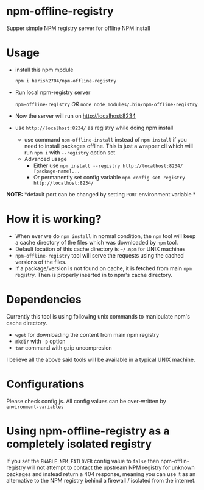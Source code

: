 # npm-offline-registry
Supper simple NPM registry server for offline NPM install

# Usage

* install this npm mpdule

  `npm i harish2704/npm-offline-registry`
* Run local npm-registry server

  `npm-offline-registry`
  *OR*
   `node node_modules/.bin/npm-offline-registry`

* Now the server will run on [http://localhost:8234](http://localhost:8234)
* use `http://localhost:8234/` as registry while doing npm install
  - use command `npm-offline-install` instead of `npm install` if you need to install packages offline. This is just a wrapper cli which will run `npm i` with `--registry` option set
  - Advanced usage
    * Either use `npm install --registry http://localhost:8234/ [package-name]...`
    * Or permanently set config variable `npm config set registry http://localhost:8234/`

**NOTE:** *default port can be changed by setting `PORT` environment variable *


# How it is working?

* When ever we do `npm install` in normal condition, the `npm` tool will keep a cache directory of the files which was downloaded by `npm` tool.
* Default location of this cache directory is `~/.npm` for UNIX machines
* `npm-offline-registry` tool will serve the requests using the cached versions of the files.
* If a package/version is not found on cache, it is fetched from main `npm` registry. Then is properly inserted in to npm's cache directory.

# Dependencies

Currently this tool is using following unix commands to manipulate npm's cache directory.

* `wget` for downloading the content from main npm registry
* `mkdir` with `-p` option
* `tar` command with gzip uncompresion

I believe all the above said tools will be available in a typical UNIX machine.

# Configurations

Please check config.js. All config values can be over-written by `environment-variables` 

# Using npm-offline-registry as a completely isolated registry

If you set the ``ENABLE_NPM_FAILOVER`` config value to ``false`` then npm-offlin-registry will not attempt to
contact the upstream NPM registry for unknown packages and instead return a 404 response, meaning you can use
it as an alternative to the NPM registry behind a firewall / isolated from the internet.
